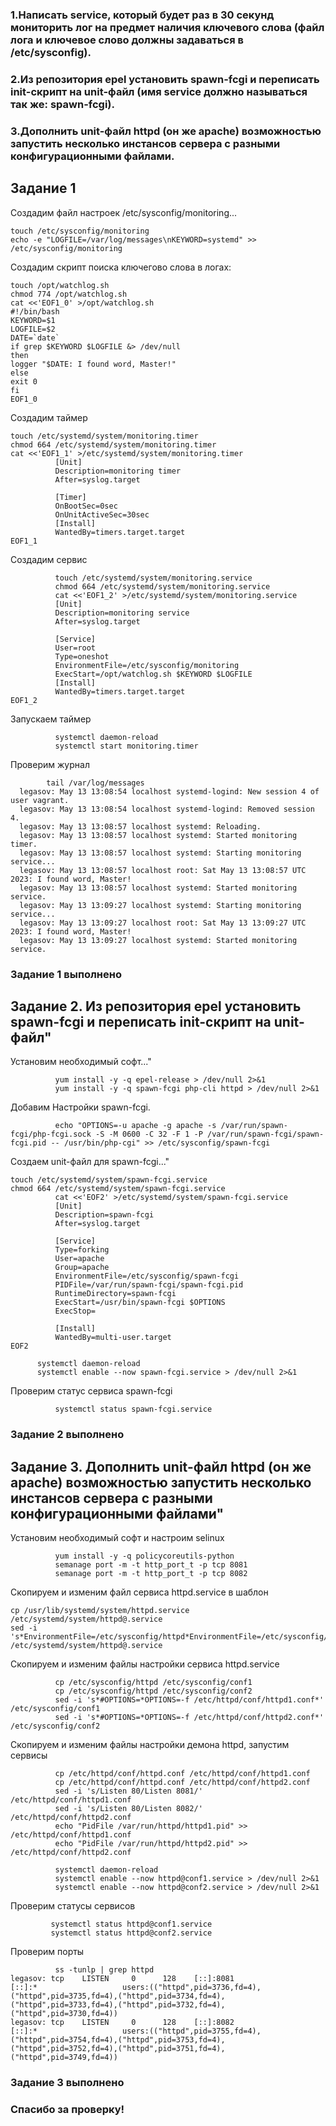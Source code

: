 ### 1.Написать service, который будет раз в 30 секунд мониторить лог на предмет наличия ключевого слова (файл лога и ключевое слово должны задаваться в /etc/sysconfig).
### 2.Из репозитория epel установить spawn-fcgi и переписать init-скрипт на unit-файл (имя service должно называться так же: spawn-fcgi).
### 3.Дополнить unit-файл httpd (он же apache) возможностью запустить несколько инстансов сервера с разными конфигурационными файлами.


## Задание 1
Создадим файл настроек /etc/sysconfig/monitoring...
```
touch /etc/sysconfig/monitoring
echo -e "LOGFILE=/var/log/messages\nKEYWORD=systemd" >> /etc/sysconfig/monitoring
```
Создадим скрипт поиска ключегово слова в логах:
```
touch /opt/watchlog.sh
chmod 774 /opt/watchlog.sh
cat <<'EOF1_0' >/opt/watchlog.sh
#!/bin/bash
KEYWORD=$1
LOGFILE=$2
DATE=`date`
if grep $KEYWORD $LOGFILE &> /dev/null
then
logger "$DATE: I found word, Master!"
else
exit 0
fi
EOF1_0
```

Создадим таймер
```
touch /etc/systemd/system/monitoring.timer
chmod 664 /etc/systemd/system/monitoring.timer
cat <<'EOF1_1' >/etc/systemd/system/monitoring.timer
          [Unit]
          Description=monitoring timer
          After=syslog.target

          [Timer]
          OnBootSec=0sec
          OnUnitActiveSec=30sec
          [Install]
          WantedBy=timers.target.target
EOF1_1
```

Создадим cервис
```
          touch /etc/systemd/system/monitoring.service
          chmod 664 /etc/systemd/system/monitoring.service
          cat <<'EOF1_2' >/etc/systemd/system/monitoring.service
          [Unit]
          Description=monitoring service
          After=syslog.target

          [Service]
          User=root
          Type=oneshot
          EnvironmentFile=/etc/sysconfig/monitoring
          ExecStart=/opt/watchlog.sh $KEYWORD $LOGFILE
          [Install]
          WantedBy=timers.target.target
EOF1_2
```

Запускаем таймер
```
          systemctl daemon-reload
          systemctl start monitoring.timer
```
  Проверим журнал
  ```
          tail /var/log/messages
    legasov: May 13 13:08:54 localhost systemd-logind: New session 4 of user vagrant.
    legasov: May 13 13:08:54 localhost systemd-logind: Removed session 4.
    legasov: May 13 13:08:57 localhost systemd: Reloading.
    legasov: May 13 13:08:57 localhost systemd: Started monitoring timer.
    legasov: May 13 13:08:57 localhost systemd: Starting monitoring service...
    legasov: May 13 13:08:57 localhost root: Sat May 13 13:08:57 UTC 2023: I found word, Master!
    legasov: May 13 13:08:57 localhost systemd: Started monitoring service.
    legasov: May 13 13:09:27 localhost systemd: Starting monitoring service...
    legasov: May 13 13:09:27 localhost root: Sat May 13 13:09:27 UTC 2023: I found word, Master!
    legasov: May 13 13:09:27 localhost systemd: Started monitoring service.
  ```
### Задание 1 выполнено
          

## Задание 2. Из репозитория epel установить spawn-fcgi и переписать init-скрипт на unit-файл"
Установим необходимый софт..."
```
          yum install -y -q epel-release > /dev/null 2>&1
          yum install -y -q spawn-fcgi php-cli httpd > /dev/null 2>&1
```
Добавим Настройки spawn-fcgi.
```
          echo "OPTIONS=-u apache -g apache -s /var/run/spawn-fcgi/php-fcgi.sock -S -M 0600 -C 32 -F 1 -P /var/run/spawn-fcgi/spawn-fcgi.pid -- /usr/bin/php-cgi" >> /etc/sysconfig/spawn-fcgi
```
Создаем unit-файл для spawn-fcgi..."
```
touch /etc/systemd/system/spawn-fcgi.service
chmod 664 /etc/systemd/system/spawn-fcgi.service
          cat <<'EOF2' >/etc/systemd/system/spawn-fcgi.service
          [Unit]
          Description=spawn-fcgi
          After=syslog.target

          [Service]
          Type=forking
          User=apache
          Group=apache
          EnvironmentFile=/etc/sysconfig/spawn-fcgi
          PIDFile=/var/run/spawn-fcgi/spawn-fcgi.pid
          RuntimeDirectory=spawn-fcgi
          ExecStart=/usr/bin/spawn-fcgi $OPTIONS
          ExecStop=

          [Install]
          WantedBy=multi-user.target
EOF2
```
          systemctl daemon-reload
          systemctl enable --now spawn-fcgi.service > /dev/null 2>&1
Проверим статус сервиса spawn-fcgi
```
          systemctl status spawn-fcgi.service
```
### Задание 2 выполнено
          
## Задание 3. Дополнить unit-файл httpd (он же apache) возможностью запустить несколько инстансов сервера с разными конфигурационными файлами"
Установим необходимый софт и настроим selinux
```
          yum install -y -q policycoreutils-python
          semanage port -m -t http_port_t -p tcp 8081
          semanage port -m -t http_port_t -p tcp 8082
```
Скопируем и изменим файл сервиса httpd.service в шаблон
```
cp /usr/lib/systemd/system/httpd.service /etc/systemd/system/httpd@.service
sed -i 's*EnvironmentFile=/etc/sysconfig/httpd*EnvironmentFile=/etc/sysconfig/%i*' /etc/systemd/system/httpd@.service
```

Скопируем и изменим файлы настройки сервиса httpd.service
```
          cp /etc/sysconfig/httpd /etc/sysconfig/conf1
          cp /etc/sysconfig/httpd /etc/sysconfig/conf2
          sed -i 's*#OPTIONS=*OPTIONS=-f /etc/httpd/conf/httpd1.conf*' /etc/sysconfig/conf1
          sed -i 's*#OPTIONS=*OPTIONS=-f /etc/httpd/conf/httpd2.conf*' /etc/sysconfig/conf2
```
Скопируем и изменим файлы настройки демона httpd, запустим сервисы
```
          cp /etc/httpd/conf/httpd.conf /etc/httpd/conf/httpd1.conf
          cp /etc/httpd/conf/httpd.conf /etc/httpd/conf/httpd2.conf
          sed -i 's/Listen 80/Listen 8081/' /etc/httpd/conf/httpd1.conf
          sed -i 's/Listen 80/Listen 8082/' /etc/httpd/conf/httpd2.conf
          echo "PidFile /var/run/httpd/httpd1.pid" >> /etc/httpd/conf/httpd1.conf
          echo "PidFile /var/run/httpd/httpd2.pid" >> /etc/httpd/conf/httpd2.conf

          systemctl daemon-reload
          systemctl enable --now httpd@conf1.service > /dev/null 2>&1
          systemctl enable --now httpd@conf2.service > /dev/null 2>&1
 ```
 Проверим статусы сервисов
 ```
          systemctl status httpd@conf1.service
          systemctl status httpd@conf2.service
 ```   
Проверим порты
```
          ss -tunlp | grep httpd
legasov: tcp    LISTEN     0      128    [::]:8081               [::]:*                   users:(("httpd",pid=3736,fd=4),("httpd",pid=3735,fd=4),("httpd",pid=3734,fd=4),("httpd",pid=3733,fd=4),("httpd",pid=3732,fd=4),("httpd",pid=3730,fd=4))
legasov: tcp    LISTEN     0      128    [::]:8082               [::]:*                   users:(("httpd",pid=3755,fd=4),("httpd",pid=3754,fd=4),("httpd",pid=3753,fd=4),("httpd",pid=3752,fd=4),("httpd",pid=3751,fd=4),("httpd",pid=3749,fd=4))

```
### Задание 3 выполнено
### Спасибо за проверку!
